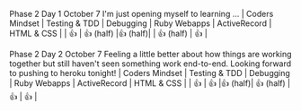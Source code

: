 Phase 2 Day 1 October 7 I'm just opening myself to learning ... 
| Coders Mindset | Testing & TDD | Debugging | Ruby Webapps | ActiveRecord | HTML & CSS | 
|      :+1:      |  :+1: (half)  |:+1: (half)|              | :+1: (half)  |    :+1:    |


Phase 2 Day 2 October 7 Feeling a little better about how things are working together but still haven't seen something work end-to-end. Looking forward to pushing to heroku tonight! 
| Coders Mindset | Testing & TDD | Debugging | Ruby Webapps | ActiveRecord | HTML & CSS | 
|      :+1:      |     :+1:      |:+1: (half)|  :+1: (half) |     :+1:     |    :+1:    |


